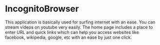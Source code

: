 # IncognitoBrowser
This application is basically used for surfing internet with an ease.
You can stream videos on youtube very easily. 
The home page includes a place to enter URL and quick links which can help you access websites like facebook, wikipedia, google, etc with an ease by just one click. 
